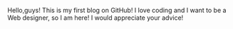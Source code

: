 Hello,guys!
This is my first blog on GitHub!
I love coding and I want to be a Web designer, so I am here! 
I would appreciate your advice!
